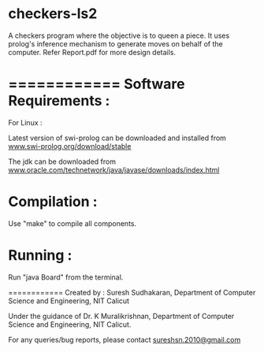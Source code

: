 checkers-ls2
============

A checkers program where the objective is to queen a piece. It uses prolog's inference mechanism to generate moves on behalf of the computer. Refer Report.pdf for more design details.

============
Software Requirements : 
============

For Linux :

Latest version of swi-prolog can be downloaded and installed from 
www.swi-prolog.org/download/stable

The jdk can be downloaded from
www.oracle.com/technetwork/java/javase/downloads/index.html

Compilation :
============
Use "make" to compile all components.

Running :
============
Run "java Board" from the terminal.

============
Created by :
Suresh Sudhakaran, Department of Computer Science and Engineering, NIT Calicut

Under the guidance of 
Dr. K Muralikrishnan, Department of Computer Science and Engineering, NIT Calicut.

For any queries/bug reports, please contact sureshsn.2010@gmail.com 
